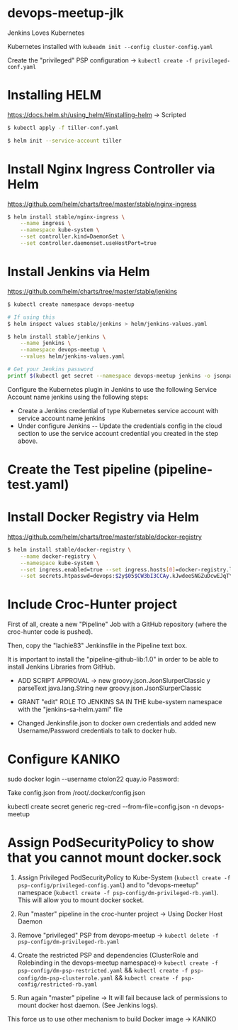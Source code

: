 # devops-meetup-jlk
Jenkins Loves Kubernetes

Kubernetes installed with `kubeadm init --config cluster-config.yaml`

Create the "privileged" PSP configuration -> `kubectl create -f privileged-conf.yaml`

# Installing HELM
https://docs.helm.sh/using_helm/#installing-helm -> Scripted

```bash
$ kubectl apply -f tiller-conf.yaml

$ helm init --service-account tiller
```

# Install Nginx Ingress Controller via Helm

https://github.com/helm/charts/tree/master/stable/nginx-ingress

```bash
$ helm install stable/nginx-ingress \
    --name ingress \
    --namespace kube-system \
    --set controller.kind=DaemonSet \
    --set controller.daemonset.useHostPort=true
```

# Install Jenkins via Helm

https://github.com/helm/charts/tree/master/stable/jenkins

```bash
$ kubectl create namespace devops-meetup

# If using this 
$ helm inspect values stable/jenkins > helm/jenkins-values.yaml

$ helm install stable/jenkins \
    --name jenkins \
    --namespace devops-meetup \
    --values helm/jenkins-values.yaml

# Get your Jenkins password
printf $(kubectl get secret --namespace devops-meetup jenkins -o jsonpath="{.data.jenkins-admin-password}" | base64 --decode);echo
```

Configure the Kubernetes plugin in Jenkins to use the following Service Account name jenkins using the following steps:
  - Create a Jenkins credential of type Kubernetes service account with service account name jenkins
  - Under configure Jenkins -- Update the credentials config in the cloud section to use the service account credential you created in the step above.

# Create the Test pipeline (pipeline-test.yaml)

# Install Docker Registry via Helm

https://github.com/helm/charts/tree/master/stable/docker-registry

```bash
$ helm install stable/docker-registry \
    --name docker-registry \
    --namespace kube-system \
    --set ingress.enabled=true --set ingress.hosts[0]=docker-registry.local \
    --set secrets.htpasswd=devops:$2y$05$CW3bI3CCAy.kJwdeeSNGZuDcwEJqTYlHM9wLmIYTsZXrjfGlxsJXi
```


# Include Croc-Hunter project

First of all, create a new "Pipeline" Job with a GitHub repository (where the croc-hunter code is pushed). 

Then, copy the "lachie83" Jenkinsfile in the Pipeline text box.

It is important to install the "pipeline-github-lib:1.0" in order to be able to install Jenkins Libraries from GitHub.


- ADD SCRIPT APPROVAL -> new groovy.json.JsonSlurperClassic y parseText java.lang.String
new groovy.json.JsonSlurperClassic

- GRANT "edit" ROLE TO JENKINS SA IN THE kube-system namespace with the "jenkins-sa-helm.yaml" file

- Changed Jenkinsfile.json to docker own credentials and added new Username/Password credentials to talk to docker hub.


# Configure KANIKO
sudo docker login --username ctolon22 quay.io
Password: <ponerla>

Take config.json from /root/.docker/config.json

kubectl create secret generic reg-cred --from-file=config.json -n devops-meetup

# Assign PodSecurityPolicy to show that you cannot mount docker.sock

1. Assign Privileged PodSecurityPolicy to Kube-System (`kubectl create -f psp-config/privileged-config.yaml`) and to "devops-meetup" namespace (`kubectl create -f psp-config/dm-privileged-rb.yaml`). This will allow you to mount docker socket.

2. Run "master" pipeline in the croc-hunter project -> Using Docker Host Daemon

3. Remove "privileged" PSP from devops-meetup -> `kubectl delete -f psp-config/dm-privileged-rb.yaml`

4. Create the restricted PSP and dependencies (ClusterRole and Rolebinding in the devops-meetup namespace)-> `kubectl create -f psp-config/dm-psp-restricted.yaml` && `kubectl create -f psp-config/dm-psp-clusterrole.yaml` && `kubectl create -f psp-config/restricted-rb.yaml`

5. Run again "master" pipeline -> It will fail because lack of permissions to mount docker host daemon. (See Jenkins logs).

This force us to use other mechanism to build Docker image -> KANIKO
